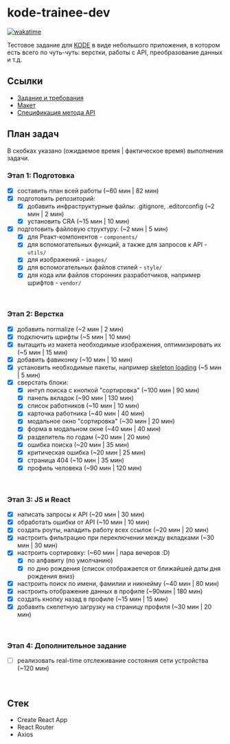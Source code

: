 # kode-trainee-dev
[![wakatime](https://wakatime.com/badge/user/b5c7ce6c-3494-4300-a39b-cb93931f8283/project/b6c1c254-c85c-4600-b55c-4d5c3355c089.svg)](https://wakatime.com/badge/user/b5c7ce6c-3494-4300-a39b-cb93931f8283/project/b6c1c254-c85c-4600-b55c-4d5c3355c089)

Тестовое задание для [KODE](https://kode.ru/) в виде небольшого приложения, в котором есть всего по чуть-чуть: верстки, работы с API, преобразование данных и т.д.

## Ссылки
* [Задание и требования](https://github.com/appKODE/trainee-test-frontend)
* [Макет](https://www.figma.com/file/GRRKONipVClULsfdCAuVs1/KODE-Trainee-Dev-%D0%9E%D1%81%D0%B5%D0%BD%D1%8C'21?node-id=11%3A14414)
* [Спецификация метода API](https://kode-education.stoplight.io/docs/trainee-test/b3A6MjUxNDM5Mjg-get-users)

## План задач
В скобках указано (ожидаемое время | фактическое время) выполнения задачи.

### Этап 1: Подготовка
- [x] составить план всей работы (~60 мин | 82 мин)
- [x] подготовить репозиторий:
  * [x] добавить инфраструктурные файлы: .gitignore, .editorconfig (~2 мин | 2 мин)
  * [x] установить CRA (~15 мин | 10 мин)
- [x] подготовить файловую структуру: (~2 мин | 5 мин)
  * [x] для Реакт-компонентов - `components/`
  * [x] для вспомогательных функций, а также для запросов к API - `utils/`
  * [x] для изображений - `images/`
  * [x] для вспомогательных файлов стилей - `style/`
  * [x] для кода или файлов сторонних разработчиков, например шрифтов - `vendor/`
<br>

### Этап 2: Верстка
- [x] добавить normalize (~2 мин | 2 мин)
- [x] подключить шрифты (~5 мин | 10 мин)
- [x] вытащить из макета необходимые изображения, оптимизировать их (~5 мин | 15 мин)
- [x] добавить фавиконку (~10 мин | 10 мин)
- [x] установить необходимые пакеты, например [skeleton loading](https://www.npmjs.com/package/react-loading-skeletonhttps://www.npmjs.com/package/react-loading-skeleton) (~5 мин | 5 мин)
- [x] сверстать блоки:
  * [x] интуп поиска с кнопкой "сортировка" (~100 мин | 90 мин)
  * [x] панель вкладок (~90 мин | 130 мин)
  * [x] список работников (~10 мин | 10 мин)
  * [x] карточка работника (~40 мин | 40 мин)
  * [x] модальное окно "сортировка" (~30 мин | 20 мин)
  * [x] форма в модальном окне (~40 мин | 40 мин)
  * [x] разделитель по годам (~20 мин | 20 мин)
  * [x] ошибка поиска (~20 мин | 35 мин)
  * [x] критическая ошибка (~20 мин | 25 мин)
  * [x] страница 404 (~10 мин | 35 мин)
  * [x] профиль человека (~90 мин | 120 мин)
<br>

### Этап 3: JS и React
- [x] написать запросы к API (~20 мин | 30 мин)
- [x] обработать ошибки от API (~10 мин | 10 мин)
- [x] создать роуты, наладить работу всех ссылок (~20 мин | 20 мин)
- [x] настроить фильтрацию при переключении между вкладками (~30 мин | 30 мин)
- [x] настроить сортировку: (~60 мин | пара вечеров :D)
  * [x] по алфавиту (по умолчанию)
  * [x] по дню рождения (список отображается от ближайшей даты дня рождения вниз) 
- [x] настроить поиск по имени, фамилии и никнейму (~40 мин | 80 мин)
- [x] настроить отображение данных в профиле (~90мин | 180 мин)
- [x] создать кнопку назад в профиле (~15 мин | 15 мин)
- [x] добавить скелетную загрузку на страницу профиля (~30 мин | 20 мин)
<br>

### Этап 4: Дополнительное задание
- [ ] реализовать real-time отслеживание состояния сети устройства (~120 мин)
<br>

## Стек
* Create React App
* React Router
* Axios